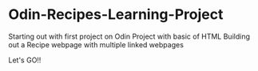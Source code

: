 # Odin-Recipes-Learning-Project
Starting out with first project on Odin Project with basic of HTML
Building out a Recipe webpage with multiple linked webpages

Let's GO!!
